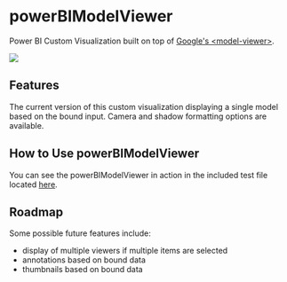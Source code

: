 # powerBIModelViewer
Power BI Custom Visualization built on top of [Google's &lt;model-viewer&gt;](https://modelviewer.dev/).

![](demo.gif)

## Features
The current version of this custom visualization displaying a single model based on the bound input. Camera and shadow formatting options are available.

## How to Use powerBIModelViewer
You can see the powerBIModelViewer in action in the included test file located [here](test_data/TestModelViewer.pbix).
## Roadmap
Some possible future features include:
* display of multiple viewers if multiple items are selected
* annotations based on bound data
* thumbnails based on bound data
